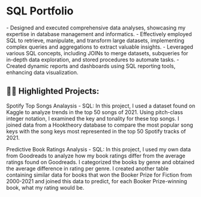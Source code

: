 <h1>SQL Portfolio</h1>
  - Designed and executed comprehensive data analyses, showcasing my expertise in database management and informatics.
  - Effectively employed SQL to retrieve, manipulate, and transform large datasets, implementing complex queries and aggregations to extract valuable insights.
  - Leveraged various SQL concepts, including JOINs to merge datasets, subqueries for in-depth data exploration, and stored procedures to automate tasks.
  - Created dynamic reports and dashboards using SQL reporting tools, enhancing data visualization.
 
<h2>👨‍💻 Highlighted Projects:</h2>
Spotify Top Songs Analaysis - SQL: In this project, I used a dataset found on Kaggle to analyze trends in the top 50 songs of 2021. Using pitch-class integer notation, I examined the key and tonality for these top songs. I joined data from a Hooktheory database to compare the most popular song keys with the song keys most represented in the top 50 Spotify tracks of 2021.

Predictive Book Ratings Analysis - SQL: In this project, I used my own data from Goodreads to analyze how my book ratings differ from the average ratings found on Goodreads. I categorized the books by genre and obtained the average difference in rating per genre. I created another table containing similar data for books that won the Booker Prize for Fiction from 2000-2021 and joined this data to predict, for each Booker Prize-winning book, what my rating would be.
